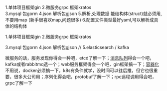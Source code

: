 1.单体项目框架gin
2.微服务grpc 框架kratos  
3.mysql 包gorm
4.json 解析包gjson
5.解析,处理数据 能结构体(struct)就必须用,不要用map (新手很喜欢map,问题很多)
6.配置文件类型最好yaml,可以解析成具体的结构体













1.单体项目框架gin 
2.微服务grpc 框架kratos 

3.mysql 包gorm 
4.json 解析包gjson //
5.elasticsearch / kafka 







微服务的话，服务发现你得会一种吧，etcd了解一下；[消息队列](https://www.zhihu.com/search?q=消息队列&search_source=Entity&hybrid_search_source=Entity&hybrid_search_extra={"sourceType"%3A"answer"%2C"sourceId"%3A2427576300})得会一个吧，kafka或者rabbitmq选一个；web服务框架得会一个吧，gin框架搞一下；[容器化](https://www.zhihu.com/search?q=容器化&search_source=Entity&hybrid_search_source=Entity&hybrid_search_extra={"sourceType"%3A"answer"%2C"sourceId"%3A2427576300})不用说，docker必须搞一下，k8s有条件就学，没时间可以往后推，但它也很重要，很多大公司用；序列化得会吧，protobuf了解一下；rpc远程调用得会吧，grpc了解一下



